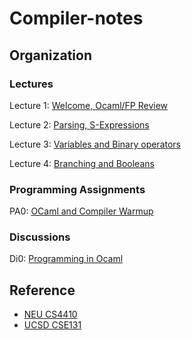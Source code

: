 # Compiler-notes

## Organization

### Lectures

Lecture 1: [Welcome, Ocaml/FP Review](lecture1/l1.md)

Lecture 2: [Parsing, S-Expressions](lecture2/l2.md)

Lecture 3: [Variables and Binary operators](lecture3/l3.md)

Lecture 4: [Branching and Booleans](lecture4/l4.md)

### Programming Assignments

PA0: [OCaml and Compiler Warmup](PA0/pa0.md)

### Discussions

Di0: [Programming in Ocaml](DI0/discussion0.md)

## Reference

- [NEU CS4410](https://course.ccs.neu.edu/cs4410)
- [UCSD CSE131](https://ucsd-cse131-f19.github.io/)

